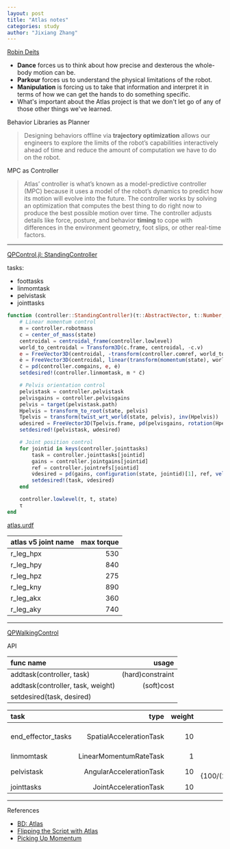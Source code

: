 ```yaml
---
layout: post
title: "Atlas notes"
categories: study
author: "Jixiang Zhang"
---
```


[Robin Deits](https://bostondynamics.com/blog/sick-tricks-and-tricky-grips/)

- **Dance** forces us to think about how precise and dexterous the whole-body motion can be.
- **Parkour** forces us to understand the physical limitations of the robot.
- **Manipulation** is forcing us to take that information and interpret it in terms of how we can get the hands to do something specific.
- What's important about the Atlas project is that we don't let go of any of those other things we've learned.

Behavior Libraries as Planner

> Designing behaviors offline via **trajectory optimization** allows our engineers to explore the limits of the robot’s capabilities interactively ahead of time and reduce the amount of computation we have to do on the robot.

MPC as Controller

> Atlas’ controller is what’s known as a model-predictive controller (MPC) because it uses a model of the robot’s dynamics to predict how its motion will evolve into the future. The controller works by solving an optimization that computes the best thing to do right now to produce the best possible motion over time. The controller adjusts details like force, posture, and behavior **timing** to cope with differences in the environment geometry, foot slips, or other real-time factors.

---

[QPControl.jl: StandingController](https://github.com/tkoolen/QPControl.jl/blob/master/src/highlevel/standing.jl)

tasks:

- foottasks
- linmomtask
- pelvistask
- jointtasks

```julia
function (controller::StandingController)(τ::AbstractVector, t::Number, state::MechanismState)
    # Linear momentum control
    m = controller.robotmass
    c = center_of_mass(state)
    centroidal = centroidal_frame(controller.lowlevel)
    world_to_centroidal = Transform3D(c.frame, centroidal, -c.v)
    e = FreeVector3D(centroidal, -transform(controller.comref, world_to_centroidal).v)
    ė = FreeVector3D(centroidal, linear(transform(momentum(state), world_to_centroidal)) / m)
    c̈ = pd(controller.comgains, e, ė)
    setdesired!(controller.linmomtask, m * c̈)

    # Pelvis orientation control
    pelvistask = controller.pelvistask
    pelvisgains = controller.pelvisgains
    pelvis = target(pelvistask.path)
    Hpelvis = transform_to_root(state, pelvis)
    Tpelvis = transform(twist_wrt_world(state, pelvis), inv(Hpelvis))
    ωdesired = FreeVector3D(Tpelvis.frame, pd(pelvisgains, rotation(Hpelvis), Tpelvis.angular))
    setdesired!(pelvistask, ωdesired)

    # Joint position control
    for jointid in keys(controller.jointtasks)
        task = controller.jointtasks[jointid]
        gains = controller.jointgains[jointid]
        ref = controller.jointrefs[jointid]
        v̇desired = pd(gains, configuration(state, jointid)[1], ref, velocity(state, jointid)[1], 0.0)
        setdesired!(task, v̇desired)
    end

    controller.lowlevel(τ, t, state)
    τ
end
```

[atlas.urdf](https://github.com/tkoolen/AtlasRobot.jl/blob/17267ec95ed06222a49ad22e5973078ab6cc2763/deps/Atlas/atlas.urdf)

| atlas v5 joint name | max torque |
| :------------------ | ---------: |
| r_leg_hpx           |        530 |
| r_leg_hpy           |        840 |
| r_leg_hpz           |        275 |
| r_leg_kny           |        890 |
| r_leg_akx           |        360 |
| r_leg_aky           |        740 |

---

[QPWalkingControl](https://github.com/tkoolen/QPWalkingControl.jl)

API

| func name                         |            usage |
| :-------------------------------- | ---------------: |
| addtask(controller, task)         | (hard)constraint |
| addtask(controller, task, weight) |       (soft)cost |
| setdesired(task, desired)         |                  |

| task               |                    type | weight |                                                              controller p/d |
| :----------------- | ----------------------: | -----: | --------------------------------------------------------------------------: |
| end_effector_tasks | SpatialAccelerationTask |     10 | **ST** ang:{0/15} lin:{0/0}<br />**SW** ang:{100/(2√100)} lin:{100/(2√100)} |
| linmomtask         |  LinearMomentumRateTask |      1 |                                                          zgains:{10/(2√10)} |
| pelvistask         | AngularAccelerationTask |     10 |                                     xyz:{100/(2√100),100/(2√100),50/(2√50)} |
| jointtasks         |   JointAccelerationTask |     10 |                                                                         100 |

---

References

- [BD: Atlas](https://bostondynamics.com/atlas/)
- [Flipping the Script with Atlas](https://bostondynamics.com/blog/flipping-the-script-with-atlas/)
- [Picking Up Momentum](https://bostondynamics.com/blog/picking-up-momentum/)
